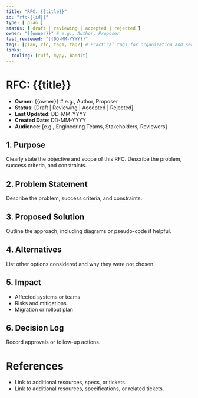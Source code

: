 ```yaml
---
title: "RFC: {{title}}"
id: "rfc-{{id}}"
type: [ plan ]
status: [ draft | reviewing | accepted | rejected ]
owner: "{{owner}}" # e.g., Author, Proposer
last_reviewed: "{{DD-MM-YYYY}}"
tags: [plan, rfc, tag1, tag2] # Practical tags for organization and search
links:
  tooling: [ruff, mypy, bandit]
---
```


# RFC: {{title}}

- **Owner**: {{owner}} # e.g., Author, Proposer
- **Status**: [Draft | Reviewing | Accepted | Rejected]
- **Last Updated**: DD-MM-YYYY
- **Created Date**: DD-MM-YYYY
- **Audience**: [e.g., Engineering Teams, Stakeholders, Reviewers]

## 1. Purpose

Clearly state the objective and scope of this RFC. Describe the problem, success criteria, and constraints.

## 2. Problem Statement

Describe the problem, success criteria, and constraints.

## 3. Proposed Solution

Outline the approach, including diagrams or pseudo-code if helpful.

## 4. Alternatives

List other options considered and why they were not chosen.

## 5. Impact

- Affected systems or teams
- Risks and mitigations
- Migration or rollout plan

## 6. Decision Log

Record approvals or follow-up actions.

<!-- Add more numbered sections as needed, e.g., ## 7. [Another Section Title] -->

# References

- Link to additional resources, specs, or tickets.
- Link to additional resources, specifications, or related tickets.
